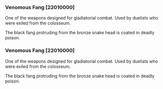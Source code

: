 ### Venomous Fang [22010000]

One of the weapons designed for gladiatorial combat. Used by duelists who were exiled from the colosseum.

The black fang protruding from the bronze snake head is coated in deadly poison.### Venomous Fang [22010000]

One of the weapons designed for gladiatorial combat. Used by duelists who were exiled from the colosseum.

The black fang protruding from the bronze snake head is coated in deadly poison.